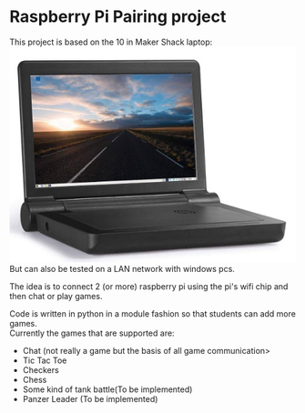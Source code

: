 <h1>Raspberry Pi Pairing project</h1>
This project is based on the 10 in Maker Shack laptop: <img src="makerShack.jpg"><br>
But can also be tested on a LAN network with windows pcs.<p>
The idea is to connect 2 (or more) raspberry pi using the pi's wifi chip and then chat or play games.
<p>
Code is written in python in a module fashion so that students can add more games.<br>
Currently the games that are supported are:
<ul>
  <li>Chat (not really a game but the basis of all game communication></li>
  <li>Tic Tac Toe</li>
  <li>Checkers</li>
  <li>Chess</li>
  <li>Some kind of tank battle(To be implemented)</li>
  <li>Panzer Leader (To be implemented)</li>
</ul>